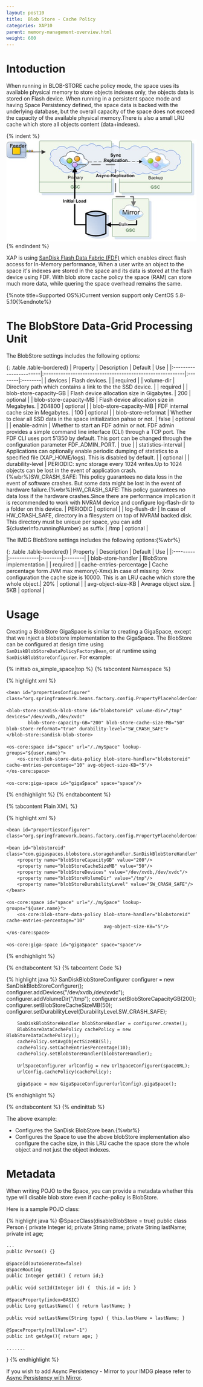 ```yaml
---
layout: post10
title:  Blob Store - Cache Policy
categories: XAP10
parent: memory-management-overview.html
weight: 600
---
```



# Intoduction

When running in BLOB-STORE cache policy mode, the space uses its available physical memory to store objects indexes only, the objects data is stored on Flash device. When running in a persistent space mode and having Space Persistency defined, the space data is backed with the underlying database, but the overall capacity of the space does not exceed the capacity of the available physical memory.There is also a small LRU cache which store all objects content (data+indexes).

{% indent %}
![data-grid-xap.jpg](/attachment_files/data-grid-async-persist.jpg)
{% endindent %}

XAP is using [SanDisk Flash Data Fabric (FDF)](http://www.sandisk.com/) which enables direct flash access for In-Memory performance, When a user write an object to the space it's indexes are stored in the space and its data is stored at the flash device using FDF.
With blob store cache policy the space (RAM) can store much more data, while quering the space overhead remains the same.

{%note title=Supported OS%}Current version support only CentOS 5.8-5.10{%endnote%}

# The BlobStore Data-Grid Processing Unit

The BlobStore settings includes the following options:

{: .table .table-bordered}
| Property               | Description                                               | Default | Use |
|:-----------------------|:----------------------------------------------------------|:--------|:--------|
| devices | Flash devices. |  | required |
| volume-dir | Directory path which contains a link to the the SSD device. | | required |
| blob-store-capacity-GB | Flash device allocation size in Gigabytes. | 200 | optional |
| blob-store-capacity-MB | Flash device allocation size in Megabytes. | 204800 | optional |
| blob-store-capacity-MB | FDF internal cache size in Megabytes. | 100 | optional |
| blob-store-reformat | Whether to clear all SSD data in the space initialization pahse or not. | false | optional |
| enable-admin | Whether to start an FDF admin or not. FDF admin provides a simple command line interface (CLI) through a TCP port. The FDF CLI uses port 51350 by default. This port can be changed through the configuration parameter FDF_ADMIN_PORT. | true |
| statistics-interval | Applications can optionally enable periodic dumping of statistics to a specified file (XAP_HOME/logs). This is disabled by default. | | optional |
| durability-level | PERIODIC: sync storage every 1024	writes.Up to 1024 objects can be lost in the event of application crash.{%wbr%}SW_CRASH_SAFE: This policy guarantees no data loss in the event of software crashes. But some data might be lost in the event of hardware failure.{%wbr%}HW_CRASH_SAFE: This policy guarantees no data loss if the hardware crashes.Since there are performance implication it is recommended to work with NVRAM device and configure log-flash-dir to a folder on this device. | PERIODIC | optional |
| log-flush-dir | In case of HW_CRASH_SAFE, directory in a filesystem on top of NVRAM backed disk. This directory must be unique per space, you can add ${clusterInfo.runningNumber} as suffix | /tmp | optional |

The IMDG BlobStore settings includes the following options:{%wbr%}

{: .table .table-bordered}
| Property | Description | Default | Use |
|:---------|:------------|:--------|:--------|
| blob-store-handler | BlobStore implementation |  | required |
| cache-entries-percentage | Cache percentage form JVM max memory(-Xmx).In case of missing -Xmx configuration the cache size is 10000. This is an LRU cache which store the whole object.| 20% | optional |
| avg-object-size-KB |  Average object size. | 5KB | optional |


# Usage

Creating a BlobStore GigaSpace is similar to creating a GigaSpace, except that we inject a blobstore implementation to the GigaSpace. The BlobStore can be configured at design time using `SanDiskBlobStoreDataPolicyFactoryBean`, or at runtime using `SanDiskBlobStoreConfigurer`. For example:


{% inittab os_simple_space|top %}
{% tabcontent Namespace %}

{% highlight xml %}
<?xml version="1.0" encoding="UTF-8"?>
<beans xmlns="http://www.springframework.org/schema/beans"
       xmlns:xsi="http://www.w3.org/2001/XMLSchema-instance"
       xmlns:os-core="http://www.openspaces.org/schema/core"
       xmlns:blob-store="http://www.openspaces.org/schema/blob-store"
       xsi:schemaLocation="http://www.springframework.org/schema/beans http://www.springframework.org/schema/beans/spring-beans-3.2.xsd
       http://www.openspaces.org/schema/core http://www.openspaces.org/schema/10.0/core/openspaces-core.xsd
       http://www.openspaces.org/schema/blob-store http://www.openspaces.org/schema/10.0/blob-store/openspaces-blobstore.xsd">

    <bean id="propertiesConfigurer" class="org.springframework.beans.factory.config.PropertyPlaceholderConfigurer"/>

    <blob-store:sandisk-blob-store id="blobstoreid" volume-dir="/tmp" devices="/dev/xvdb,/dev/xvdc"
            blob-store-capacity-GB="200" blob-store-cache-size-MB="50" blob-store-reformat="true" durability-level="SW_CRASH_SAFE">
    </blob-store:sandisk-blob-store>

    <os-core:space id="space" url="/./mySpace" lookup-groups="${user.name}">
        <os-core:blob-store-data-policy blob-store-handler="blobstoreid" cache-entries-percentage="10" avg-object-size-KB="5"/>
    </os-core:space>

    <os-core:giga-space id="gigaSpace" space="space"/>
</beans>
{% endhighlight %}
{% endtabcontent %}

{% tabcontent Plain XML %}

{% highlight xml %}
<?xml version="1.0" encoding="UTF-8"?>
<beans xmlns="http://www.springframework.org/schema/beans"
       xmlns:xsi="http://www.w3.org/2001/XMLSchema-instance"
       xmlns:os-core="http://www.openspaces.org/schema/core"
       xsi:schemaLocation="http://www.springframework.org/schema/beans http://www.springframework.org/schema/beans/spring-beans-3.2.xsd
       http://www.openspaces.org/schema/core http://www.openspaces.org/schema/10.0/core/openspaces-core.xsd">

    <bean id="propertiesConfigurer" class="org.springframework.beans.factory.config.PropertyPlaceholderConfigurer"/>

    <bean id="blobstoreid" class="com.gigaspaces.blobstore.storagehandler.SanDiskBlobStoreHandler">
        <property name="blobStoreCapacityGB" value="200"/>
        <property name="blobStoreCacheSizeMB" value="50"/>
        <property name="blobStoreDevices" value="/dev/xvdb,/dev/xvdc"/>
        <property name="blobStoreVolumeDir" value="/tmp"/>
        <property name="blobStoreDurabilityLevel" value="SW_CRASH_SAFE"/>
    </bean>

    <os-core:space id="space" url="/./mySpace" lookup-groups="${user.name}">
        <os-core:blob-store-data-policy blob-store-handler="blobstoreid" cache-entries-percentage="10"
                                        avg-object-size-KB="5"/>
    </os-core:space>

    <os-core:giga-space id="gigaSpace" space="space"/>
</beans>
{% endhighlight %}

{% endtabcontent %}
{% tabcontent Code %}

{% highlight java %}
	SanDiskBlobStoreConfigurer configurer = new SanDiskBlobStoreConfigurer();
        configurer.addDevices("/dev/xvdb,/dev/xvdc");
        configurer.addVolumeDir("/tmp");
        configurer.setBlobStoreCapacityGB(200);
        configurer.setBlobStoreCacheSizeMB(50);
        configurer.setDurabilityLevel(DurabilityLevel.SW_CRASH_SAFE);

        SanDiskBlobStoreHandler blobStoreHandler = configurer.create();
        BlobStoreDataCachePolicy cachePolicy = new BlobStoreDataCachePolicy();
        cachePolicy.setAvgObjectSizeKB(5l);
        cachePolicy.setCacheEntriesPercentage(10);
        cachePolicy.setBlobStoreHandler(blobStoreHandler);

        UrlSpaceConfigurer urlConfig = new UrlSpaceConfigurer(spaceURL);
        urlConfig.cachePolicy(cachePolicy);

        gigaSpace = new GigaSpaceConfigurer(urlConfig).gigaSpace();
{% endhighlight %}

{% endtabcontent %}
{% endinittab %}

The above example:
- Configures the SanDisk BlobStore bean.{%wbr%}
- Configures the Space to use the above blobStore implementation also configure the cache size, in this LRU cache the space store the whole object and not just the object indexes.


# Metadata
When writing POJO to the Space, you can provide a metadata whether this type will disable blob store even if cache-policy is BlobStore.

Here is a sample POJO class:

{% highlight java %}
@SpaceClass(disableBlobStore = true)
public class Person {
    private Integer id;
    private String name;
    private String lastName;
    private int age;

    ...
    public Person() {}

    @SpaceId(autoGenerate=false)
    @SpaceRouting
    public Integer getId() { return id;}

    public void setId(Integer id) {  this.id = id; }

    @SpaceProperty(index=BASIC)
    public Long getLastName() { return lastName; }

    public void setLastName(String type) { this.lastName = lastName; }

    @SpaceProperty(nullValue="-1")
    public int getAge(){ return age; }

    .......
}
{% endhighlight %}


If you wish to add Async Persistency - Mirror to your IMDG please refer to [Async Persistency with Mirror](./asynchronous-persistency-with-the-mirror.html).

